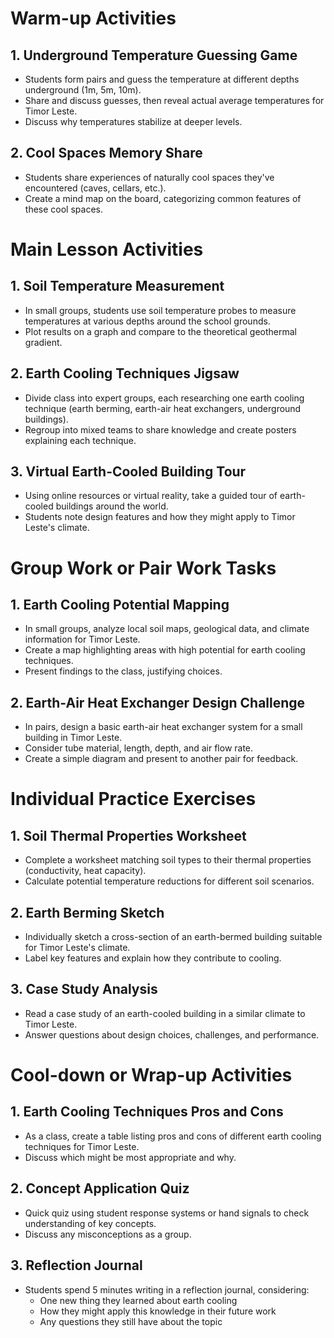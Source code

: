 # Warm-up Activities

## 1. Underground Temperature Guessing Game

- Students form pairs and guess the temperature at different depths underground (1m, 5m, 10m).
- Share and discuss guesses, then reveal actual average temperatures for Timor Leste.
- Discuss why temperatures stabilize at deeper levels.

## 2. Cool Spaces Memory Share

- Students share experiences of naturally cool spaces they've encountered (caves, cellars, etc.).
- Create a mind map on the board, categorizing common features of these cool spaces.

# Main Lesson Activities

## 1. Soil Temperature Measurement

- In small groups, students use soil temperature probes to measure temperatures at various depths around the school grounds.
- Plot results on a graph and compare to the theoretical geothermal gradient.

## 2. Earth Cooling Techniques Jigsaw

- Divide class into expert groups, each researching one earth cooling technique (earth berming, earth-air heat exchangers, underground buildings).
- Regroup into mixed teams to share knowledge and create posters explaining each technique.

## 3. Virtual Earth-Cooled Building Tour

- Using online resources or virtual reality, take a guided tour of earth-cooled buildings around the world.
- Students note design features and how they might apply to Timor Leste's climate.

# Group Work or Pair Work Tasks

## 1. Earth Cooling Potential Mapping

- In small groups, analyze local soil maps, geological data, and climate information for Timor Leste.
- Create a map highlighting areas with high potential for earth cooling techniques.
- Present findings to the class, justifying choices.

## 2. Earth-Air Heat Exchanger Design Challenge

- In pairs, design a basic earth-air heat exchanger system for a small building in Timor Leste.
- Consider tube material, length, depth, and air flow rate.
- Create a simple diagram and present to another pair for feedback.

# Individual Practice Exercises

## 1. Soil Thermal Properties Worksheet

- Complete a worksheet matching soil types to their thermal properties (conductivity, heat capacity).
- Calculate potential temperature reductions for different soil scenarios.

## 2. Earth Berming Sketch

- Individually sketch a cross-section of an earth-bermed building suitable for Timor Leste's climate.
- Label key features and explain how they contribute to cooling.

## 3. Case Study Analysis

- Read a case study of an earth-cooled building in a similar climate to Timor Leste.
- Answer questions about design choices, challenges, and performance.

# Cool-down or Wrap-up Activities

## 1. Earth Cooling Techniques Pros and Cons

- As a class, create a table listing pros and cons of different earth cooling techniques for Timor Leste.
- Discuss which might be most appropriate and why.

## 2. Concept Application Quiz

- Quick quiz using student response systems or hand signals to check understanding of key concepts.
- Discuss any misconceptions as a group.

## 3. Reflection Journal

- Students spend 5 minutes writing in a reflection journal, considering:
  - One new thing they learned about earth cooling
  - How they might apply this knowledge in their future work
  - Any questions they still have about the topic